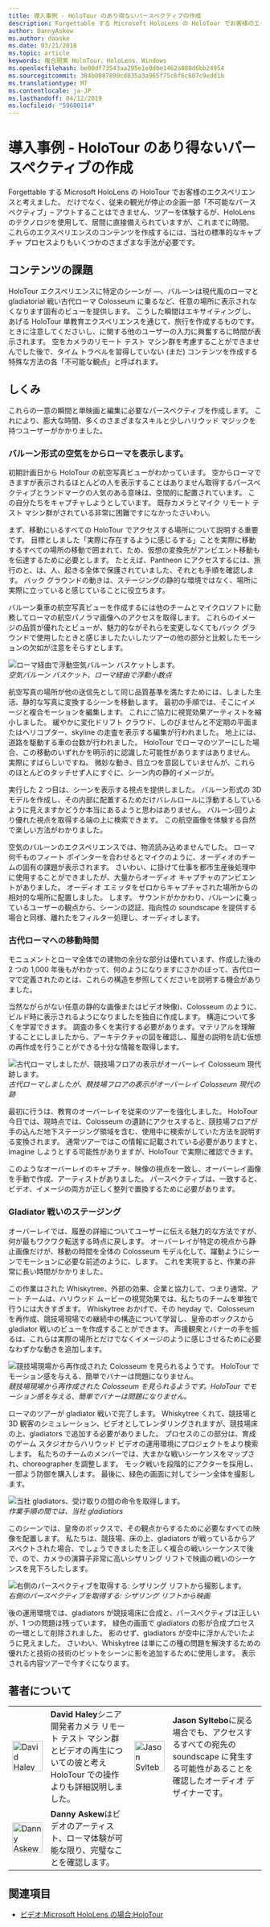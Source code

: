 ```yaml
---
title: 導入事例 - HoloTour のあり得ないパースペクティブの作成
description: Forgettable する Microsoft HoloLens の HoloTour でお客様のエクスペリエンスと考えました。 だけでなく、従来の観光停止は、いくつかの「不可能なパースペクティブ」を計画的な。
author: DannyAskew
ms.author: daaske
ms.date: 03/21/2018
ms.topic: article
keywords: 複合現実 HoloTour、HoloLens、Windows
ms.openlocfilehash: be00df73543aa295e1e0dbe1462a888d6bb24954
ms.sourcegitcommit: 384b0087899cd835a3a965f75c6f6c607c9edd1b
ms.translationtype: MT
ms.contentlocale: ja-JP
ms.lasthandoff: 04/12/2019
ms.locfileid: "59600114"
---
```

# <a name="case-study---creating-impossible-perspectives-for-holotour"></a>導入事例 - HoloTour のあり得ないパースペクティブの作成

Forgettable する Microsoft HoloLens の HoloTour でお客様のエクスペリエンスと考えました。 だけでなく、従来の観光が停止の企画一部「不可能なパースペクティブ」– アウトすることはできません、ツアーを体験するが、HoloLens のテクノロジを使用して、居間に直接備えられていますが、これまでに時間。 これらのエクスペリエンスのコンテンツを作成するには、当社の標準的なキャプチャ プロセスよりもいくつかのさまざまな手法が必要です。

## <a name="the-content-challenge"></a>コンテンツの課題

HoloTour エクスペリエンスに特定のシーンが —、バルーンは現代風のローマと gladiatorial 戦い古代ローマ Colosseum に乗るなど、任意の場所に表示されなくなります固有のビューを提供します。 こうした瞬間はエキサイティングし、あげる HoloTour 単教育エクスペリエンスを通じて、旅行を作成するものです。 ときに注意してくださいし、に関する他のユーザーの入力に興奮するに時間が表示されます。 空をカメラのリモート テスト マシン群を考慮することができませんでした後で、タイム トラベルを習得していない (まだ) コンテンツを作成する特殊な方法の各「不可能な観点」と呼ばれます。

## <a name="behind-the-scenes"></a>しくみ

これらの一意の瞬間と単映画と編集に必要なパースペクティブを作成します。 これにより、膨大な時間、多くのさまざまなスキルと少しハリウッド マジックを持つユーザーがかかりました。

### <a name="viewing-rome-from-a-hot-air-balloon"></a>バルーン形式の空気をからローマを表示します。

初期計画日から HoloTour の航空写真ビューがわかっています。 空からローマできますが表示されるほとんどの人を表示することはありません取得するパースペクティブとランドマークの人気のある意味は、空間的に配置されています。 この自分たちをキャプチャしようとしています。 既存カメラとマイク リモート テスト マシン群がされている非常に困難ですになかったさいわい。

まず、移動にいるすべての HoloTour でアクセスする場所について説明する重要です。 目標としました「実際に存在するように感じるする」ことを実際に移動するすべての場所の移動で囲まれて、ため、仮想の変換先がアンビエント移動もを伝達するために必要とします。 たとえば、Pantheon にアクセスするには、旅行のと、は、人、起きる全体で保護されていました、それとも手順を確認します。 バック グラウンドの動きは、ステージングの静的な環境ではなく、場所に実際に立っていると感じていることに役立ちます。

バルーン乗車の航空写真ビューを作成するには他のチームとマイクロソフトに勤務してローマの航空パノラマ画像へのアクセスを取得します。 これらのイメージの品質が優れたとビューが、魅力的ながそれらを変更しなくてもバック グラウンドで使用したときと感じましたたいしたツアーの他の部分と比較したモーションの欠如が注意をそらすとします。 


![ローマ経由で浮動空気バルーン バスケットします。](images/hotairballoon1-300px.png)<br>
*空気バルーン バスケット、ローマ経由で浮動小数点*

航空写真の場所が他の送信先として同じ品質基準を満たすためには、しました生活、静的な写真に変換するシーンを移動します。 最初の手順では、そこにイメージと複合モーションを編集します。 これにご協力に視覚効果アーティストを縮小しました。 緩やかに変化ドリフト クラウド、しのびませんと不定期の平面またはヘリコプター、skyline の走査を表示する編集が行われました。 地上には、道路を駆動する車の台数が行われました。 HoloTour でローマのツアーにした場合、この移動のいずれかを明示的に認識した可能性がありますはありません。 実際にすばらしいですね。 微妙な動き、目立つを意図していませんが、これらのほとんどのタッチせず人にすぐに、シーン内の静的イメージが。

実行した 2 つ目は、シーンを表示する視点を提供しました。 バルーン形式の 3D モデルを作成し、その内部に配置するためだけバレルロールに浮動するしているように見えますかどうか本当にあるようと思わはありません。 バルーン回りより優れた視点を取得する端の上に検索できます。 この航空画像を体験する自然で楽しい方法がわかりました。

空気のバルーンのエクスペリエンスでは、物流読み込めませんでした。 ローマ何千ものフィート ポインターを合わせるとマイクのように、オーディオのチームの固有の課題が表示されます。 さいわい、に掛けて仕事を都市生産後処理中に使用することができましたが、大量からオーディオ キャプチャのアンビエントがありました。 オーディオ エミッタをゼロからキャプチャされた場所からの相対的な場所に配置しました。 します。 サウンドがかかわり、バルーンに乗っているユーザーの観点から、シーンの認証、指向性の soundscape を提供する場合と同様、離れたをフィルター処理し、オーディオします。

### <a name="time-traveling-to-ancient-rome"></a>古代ローマへの移動時間

モニュメントとローマ全体での建物の余分な部分は優れています、作成した後の 2 つの 1,000 年後もがわかって、何のようになりますにさかのぼって、古代ローマで定義されたのとは、これらの構造を参照してくださいを説明する機会がありました。

当然ながらがない任意の静的な画像またはビデオ映像)、Colosseum のように、ビルド時に表示されるようになりましたを独自に作成します。 構造について多くを学習できます。 調査の多くを実行する必要があります。マテリアルを理解することにしましたから、アーキテクチャの図を確認し、履歴の説明を読む仮想の再作成を行うことができる十分な情報を取得します。 

![古代ローマしましたが、競技場フロアの表示がオーバーレイ Colosseum 現代跡します。](images/rome-colosseum-overlay-500px.png)<br>
*古代ローマしましたが、競技場フロアの表示がオーバーレイ Colosseum 現代の跡*

最初に行うは、教育のオーバーレイを従来のツアーを強化しました。 HoloTour 今日では、現時点では、Colosseum の遺跡にアクセスすると、競技場フロアが手の込んだ地下ステージング領域を含む、使用中に検索がしていた方法を説明する変換されます。 通常ツアーではこの情報に記載されている必要がありますと、imagine しようとする可能性がありますが、HoloTour で実際に確認できます。

このようなオーバーレイのキャプチャ、映像の視点を一致し、オーバーレイ画像を手動で作成、アーティストがありました。 パースペクティブは、一致すると、ビデオ、イメージの両方が正しく整列で置換するために必要があります。

### <a name="staging-the-gladiator-fight"></a>Gladiator 戦いのステージング

オーバーレイでは、履歴の詳細についてユーザーに伝える魅力的な方法ですが、何が最もワクワク転送する時点に戻します。 オーバーレイが特定の視点から静止画像だけが、移動の時間を全体の Colosseum モデル化して、躍動ようにシーンでモーションに必要な前述のように、します。 これを実現すると、作業の非常に長い時間がかかりました。

この作業はされた Whiskytree、外部の効果、企業と協力して、つまり通常、アート チームは、ハリウッド ムービーの視覚効果では、私たちのチームを単独で行うには大きすぎます。 Whiskytree おかげで、その heyday で、Colosseum を再作成、競技場現場での継続中の構造について学習し、皇帝のボックスから gladiator 戦いのビューを作成することができます。 声援観衆とバナーの手を振るは、これらは実際の場所とだけでなくイメージのように感じさせるために必要なわずかな動きを追加します。

![競技場現場から再作成された Colosseum を見られるようです。 HoloTour でモーション感を与える、簡単でバナーは問題になりません。](images/recreated-colosseum-holotour-500px.png)<br>
*競技場現場から再作成された Colosseum を見られるようです。HoloTour でモーション感を与える、簡単でバナーは問題になりません。*

ローマのツアーが gladiator 戦いで完了します。 Whiskytree くれて、競技場と 3D 観客のシミュレーション、ビデオとしてレンダリングされますが、競技場床の上、gladiators で追加する必要がありました。 プロセスのこの部分は、育成のゲーム スタジオからハリウッド ビデオの運用環境にプロジェクトをより検索します。 私たちのチームのメンバーでは、大まかな戦いシーケンスをマップされ、choreographer を調整します。 モック戦いを段階的にアクターを採用し、一部よう防御を購入します。 最後に、緑色の画面に対してシーン全体を撮影します。

![当社 gladiators、受け取りの間の命令を取得します。](images/green-screen-gladiators-holotour-500px.jpg)<br>
*作業手順の間では、当社 gladiatiors*

このシーンでは、皇帝のボックスで、その観点からするために必要なすべての映像を配置します。 私たちは、競技場、床の上、gladiators が戦っているからアスペクトされた場合、でしょうできましたを正しく複合の戦いシーケンスで後で、ので、カメラの演算子非常に高いシザリング リフトで映画の戦いのシーケンスを見下ろしたします。

![右側のパースペクティブを取得する: シザリング リフトから撮影します。](images/scissor-lift-holotour-500px.jpg)<br>
*右側のパースペクティブを取得する: シザリング リフトから映画*

後の運用環境では、gladiators が競技場床に合成と、パースペクティブは正しいが、1 つの問題は残っています。 緑色の画面で gladiators の影が合成プロセスの一環として削除されました。 影のせず、gladiators が空中に浮かんでいたように見えました。 さいわい、Whiskytree は単にこの種の問題を解決するための優れたと技術の技術のビットをシーンに影を追加するために使用します。 表示される内容ツアーで今すぐになります。

## <a name="about-the-authors"></a>著者について

<table style="border:0">
<tr>
<td style="border:0" width="60px"> <img alt="David Haley" width="60" height="60" src="images/haley.png" /></td>
<td style="border:0" width="408"> <b>David Haley</b>シニア開発者カメラ リモート テスト マシン群とビデオの再生についての彼と考え HoloTour での操作よりも詳細説明しました。</td>

<td style="border:0" width="60px"> <img alt="Jason Syltebo" width="60" height="60" src="images/syltebo.png" /></td>
<td style="border:0" width="408"> <b>Jason Syltebo</b>に戻る場合でも、アクセスするすべての宛先の soundscape に発生する可能性があることを確認したオーディオ デザイナーです。</td>
</tr>
<tr>
<td style="border:0" width="60px"> <img alt="Danny Askew" width="60" height="60" src="images/askew.png" /></td>
<td style="border:0" width="408"> <b>Danny Askew</b>はビデオのアーティスト、ローマ体験が可能な限り、完璧なことを確認します。</td>

<td style="border:0" width="60px"></td>
<td style="border:0" width="408"></td>
</tr>
</table>


## <a name="see-also"></a>関連項目
* [ビデオ:Microsoft HoloLens の場合:HoloTour](https://www.youtube.com/watch?v=pLd9WPlaMpY)
